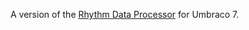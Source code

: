 A version of the [Rhythm Data Processor](https://github.com/rhythmagency/rhythm.umbraco.data-processor) for Umbraco 7.